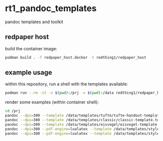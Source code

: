 # rt1_pandoc_templates

pandoc templates and toolkit

## redpaper host

build the container image:

```sh
podman build . -f redpaper_host.docker -t redthing1/redpaper_host
```

## example usage

within this repository, run a shell with the templates available:

```sh
podman run --rm -it -v $(pwd):/prj -v $(pwd):/data redthing1/redpaper_host
```

render some examples (within container shell):
```sh
cd /prj
pandoc --dpi=300 --template /data/templates/tufte/tufte-handout-template.tex -i ./examples/doc1.md -o ./examples/doc1_tufte.pdf
pandoc --dpi=300 --template /data/templates/classic/classic-template.tex -i ./examples/doc1.md -o ./examples/doc1_classic.pdf
pandoc --dpi=300 --template /data/templates/eisvogel/eisvogel-template.tex -i ./examples/doc1.md -o ./examples/doc1_eisvogel.pdf
pandoc --dpi=300 --pdf-engine=lualatex --template /data/templates/style2/style2-template.tex -i ./examples/doc1.md -o ./examples/doc1_style2.pdf
pandoc --dpi=300 --pdf-engine=lualatex --template /data/templates/style2/style2-template.tex -i ./examples/crypto_showcase.md -o ./examples/crypto_showcase_style2.pdf
```
